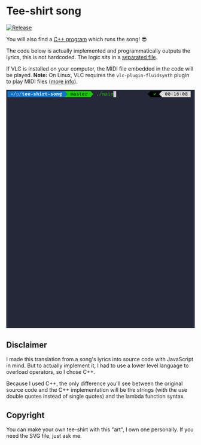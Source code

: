 # Tee-shirt song

[![Release](https://github.com/Drarig29/tee-shirt-song/actions/workflows/release.yml/badge.svg)](https://github.com/Drarig29/tee-shirt-song/actions/workflows/release.yml)

You will also find a [C++ program](src/main.cpp) which runs the song! 😎

The code below is actually implemented and programmatically outputs the lyrics, this is not hardcoded. The logic sits in a [separated file](src/logic.cpp).

If VLC is installed on your computer, the MIDI file embedded in the code will be played.
**Note:**  On Linux, VLC requires the `vlc-plugin-fluidsynth` plugin to play MIDI files ([more info](https://wiki.videolan.org/Midi/)).

![Demo of the executable](demo.gif)

## Disclaimer

I made this translation from a song's lyrics into source code with JavaScript in mind. But to actually implement it, I had to use a lower level language to overload operators, so I chose C++.

Because I used C++, the only difference you'll see between the original source code and the C++ implementation will be the strings (with the use double quotes instead of single quotes) and the lambda function syntax.

## Copyright

You can make your own tee-shirt with this "art", I own one personally. If you need the SVG file, just ask me.
